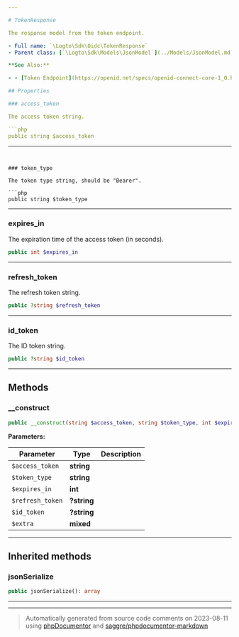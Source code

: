```yaml
---

# TokenResponse

The response model from the token endpoint.

- Full name: `\Logto\Sdk\Oidc\TokenResponse`
- Parent class: [`\Logto\Sdk\Models\JsonModel`](../Models/JsonModel.md)

**See Also:**

- - [Token Endpoint](https://openid.net/specs/openid-connect-core-1_0.html#TokenEndpoint) to learn more.

## Properties

### access_token

The access token string.

```php
public string $access_token
```

---
```


### token_type

The token type string, should be "Bearer".

```php
public string $token_type
```

---

### expires_in

The expiration time of the access token (in seconds).

```php
public int $expires_in
```

---

### refresh_token

The refresh token string.

```php
public ?string $refresh_token
```

---

### id_token

The ID token string.

```php
public ?string $id_token
```

---

## Methods

### \_\_construct

```php
public __construct(string $access_token, string $token_type, int $expires_in, ?string $refresh_token = null, ?string $id_token = null, mixed $extra): mixed
```

**Parameters:**

| Parameter        | Type        | Description |
| ---------------- | ----------- | ----------- |
| `$access_token`  | **string**  |             |
| `$token_type`    | **string**  |             |
| `$expires_in`    | **int**     |             |
| `$refresh_token` | **?string** |             |
| `$id_token`      | **?string** |             |
| `$extra`         | **mixed**   |             |

---

## Inherited methods

### jsonSerialize

```php
public jsonSerialize(): array
```

---

---

> Automatically generated from source code comments on 2023-08-11 using [phpDocumentor](http://www.phpdoc.org/) and [saggre/phpdocumentor-markdown](https://github.com/Saggre/phpDocumentor-markdown)
